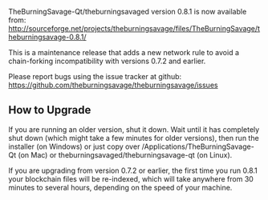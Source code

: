 TheBurningSavage-Qt/theburningsavaged version 0.8.1 is now available from:
  http://sourceforge.net/projects/theburningsavage/files/TheBurningSavage/theburningsavage-0.8.1/

This is a maintenance release that adds a new network rule to avoid
a chain-forking incompatibility with versions 0.7.2 and earlier.

Please report bugs using the issue tracker at github:
  https://github.com/theburningsavage/theburningsavage/issues


How to Upgrade
--------------

If you are running an older version, shut it down. Wait
until it has completely shut down (which might take a few minutes for older
versions), then run the installer (on Windows) or just copy over
/Applications/TheBurningSavage-Qt (on Mac) or theburningsavaged/theburningsavage-qt (on Linux).

If you are upgrading from version 0.7.2 or earlier, the first time you
run 0.8.1 your blockchain files will be re-indexed, which will take
anywhere from 30 minutes to several hours, depending on the speed of
your machine.
